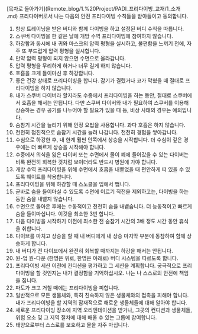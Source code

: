 [목차로 돌아가기](Remote_blog/1.%20Project/PADI_프리다이빙_교재/1_소개
.md)
프리다이버로서 나는 다음의 안전 프리다이빙 수칙들을 받아들이고 동의합니다.

1. 항상 트레이닝을 받은 버디와 함께 다이빙을 하고 설정된 버디 수칙을 따릅니다.  
2. 스쿠버 다이빙을 한 같은 날에 개방 수역 프리다이빙에 참여하지 않습니다. 
3. 하강함과 동시에 내 귀와 마스크의 압력 평형을 실시하고, 불편함을 느끼기 전에, 자주 또 부드럽게 압력 평형을 실시합니다.  
4. 만약 압력 평형이 되지 않으면 수면으로 올라갑니다.  
5. 압력 평형을 무리하게 하거나 너무 길게 하지 않습니다.  
6. 호흡을 크게 들이마신 후 하강합니다.  
7. 좋은 건강 상태로 프리다이빙을 합니다. 감기가 결렸거나 코가 막혔을 때 절대로 프리다이빙을 하지 않습니다.  
8. 내가 스쿠버 다이버라 할지라도 수중에서 프리다이빙을 하는 동안, 절대로 스쿠버에서 호흡을 해서는 안됩니다. 다만 스쿠버 다이버와 내가 필요하여 스쿠버를 이용해 상승하는 경우 공기를 나누어야 할 필요가 있을 때 등, 비상 사태의 경우는 예외입니다.  
9. 숨참기 시간을 늘리기 위해 안정 요법을 사용합니다. 과다 호흡은 하지 않습니다.  
10. 천천히 점진적으로 숨참기 시간을 늘려 나갑니다. 천천히 경험을 쌓아갑니다.  
11. 수심으로 하강한 후, 내 한계 훨씬 안쪽에서 상승을 시작합니다. 더 수심이 깊은 경우에는 더 빠르게 상승을 시작해야 합니다.  
12. 수중에서 의식을 잃은 다이버 또는 수면에서 물이 폐에 들어갔을 수 있는 다이버는 비록 완전히 회복한 것처럼 보이더라도 반드시 병원에 가야 합니다.  
13. 개방 수역 프리다이빙을 위해 수면에서 호흡을 내뱉었을 때 편안하게 떠 있을 수 있도록 웨이트를 착용합니다.  
14. 프리다이빙을 위해 하강할 때 스노클을 입에서 뺍니다.  
15. 곧바로 숨을 들이마실 수 있도록 수면에 이르기 직전을 제외하고는, 다이빙을 하는 동안 숨을 내뱉지 않습니다.  
16. 수면으로 돌아온 후에는 수동적이고 천천히 숨을 내뱉습니다. 더 능동적이고 빠르게 숨을 들이마십니다. 이것을 최소한 3번 합니다.  
17. 다음 다이빙을 시작하기 이전에 최소한 전 숨참기 시간의 3배 정도 시간 동안 휴식을 취합니다.  
18. 다이브를 마치고 상승을 할 때 내 버디에게 내 상승 마지막 부분에 동참하여 함께 상승하게 합니다.  
19. 내 버디가 전 다이브에서 완전히 회복할 때까지는 하강을 해서는 안됩니다.  
20. 원-업 원-다운 (한명은 위로, 한명은 아래로) 버디 시스템을 따르도록 합니다.  
21. 프리다이빙 세션 이전에 컨디션을 평가하고 그 세션을 계획합니다. 궁극적으로 프리다이빙을 할 것인지는 내가 결정함을 기억하십시오. 나는 나 스스로의 안전에 책임을 집니다.  
22. 파도가 크고 거칠 때에는 프리다이빙을 피합니다.  
23. 일반적으로 모든 생물체와, 특히 친숙하지 않은 생물체와의 접촉을 피해야 합니다. 내가 프리다이빙을 할 지역의 잠재적으로 해로운 생물체들에 대해 알아야 합니다.  
24. 새로운 프리다이빙 장소에 지역 오리엔테이션을 받거나, 그곳의 컨디션과 생물체들, 위험 요소 및 그 지역 절차에 대해 배울 수 있는 그룹에 참여합니다.  
25. 태양으로부터 스스로를 보호하고 물을 자주 마십니다.